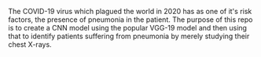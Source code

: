 The COVID-19 virus which plagued the world in 2020 has as one of it's risk factors, the presence of pneumonia in the patient.
The purpose of this repo is to create a CNN model using the popular VGG-19 model and then using that to identify patients suffering from pneumonia by merely studying their chest X-rays.

